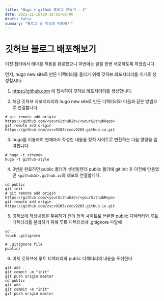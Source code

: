 ```yaml
---
title: "Hugo + github 블로그 만들기 - 4"
date: 2021-11-18T20:18:02+09:00
draft: false
summary: "블로그 글 작성과 배포하기"
---
```


# 깃허브 블로그 배포해보기

이전 챕터에서 테마를 적용을 완료했으니 이번에는 글을 한번 배포하도록 하겠습니다.

먼저, hugo new site로 만든 디렉터리를 올리기 위해 깃허브 레포지터리를 추가로 생성합시다.

1. https://github.com 에 접속하여 깃허브 레포지터리를 생성합니다.

2. 해당 깃허브 레포지터리와 hugo new site로 만든 디렉터리와 다음과 같은 방법으로 연결합니다.

``` shell
# git remote add origin https://github.com/<yourGithubId>/<yourGithubRepo>
git remote add origin https://github.com/zxcv9203/zxcv9203.github.io.git
```

3. hugo를 이용하여 현재까지 작성한 내용을 정적 사이트로 변환하는 다음 명령을 입력합니다.

``` shell
# hugo -t <theme>
hugo -t github-style
```

4. 3번을 완료하면 public 폴더가 생성될텐데 public 폴더에 git init 후 이전에 만들었던 `<githubId>.github.io`의 레포와 연결합니다.

```shell
cd public
git init
# git remote add origin https://github.com/<yourGithubId>/<yourGithubRepo>
git remote add origin https://github.com/zxcv9203/zxcv9203.github.io.git
```

5. 깃허브에 작성내용을 푸쉬하기 전에 정적 사이트로 변환한 public 디렉터리와 루트 디렉터리를 분리하기 위해 루트 디렉터리에 .gitignore 파일에 

``` shell
cd ..
touch .gitignore
```

```gitignore
# .gitignore file
public/
```

6. 이제 깃허브에 루트 디렉터리와 public 디렉터리의 내용을 푸쉬한다

```
git add .
git commit -m "init" 
git push origin master
cd public
git add .
git commit -m "init"
git push origin master
```

